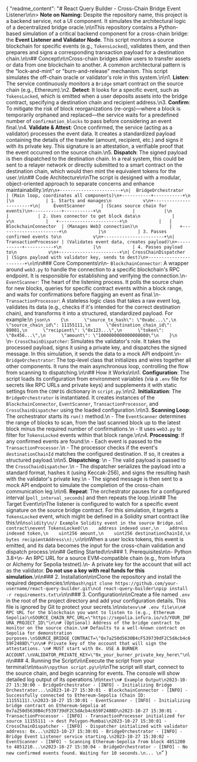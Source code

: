 {
  "readme_content": "# React Query Builder - Cross-Chain Bridge Event Listener\n\n> **Note on Naming:** Despite the repository name, this project is a backend service, not a UI component. It simulates the architectural logic of a decentralized bridge oracle.\n\nThis repository contains a Python-based simulation of a critical backend component for a cross-chain bridge: the **Event Listener and Validator Node**. This script monitors a source blockchain for specific events (e.g., `TokensLocked`), validates them, and then prepares and signs a corresponding transaction payload for a destination chain.\n\n## Concept\n\nCross-chain bridges allow users to transfer assets or data from one blockchain to another. A common architectural pattern is the \"lock-and-mint\" or \"burn-and-release\" mechanism. This script simulates the off-chain oracle or validator's role in this system.\n\n1.  **Listen**: The service continuously monitors a `Bridge` smart contract on the source chain (e.g., Ethereum).\n2.  **Detect**: It looks for a specific event, such as `TokensLocked`, which is emitted when a user deposits assets into the bridge contract, specifying a destination chain and recipient address.\n3.  **Confirm**: To mitigate the risk of block reorganizations (re-orgs)—where a block is temporarily orphaned and replaced—the service waits for a predefined number of `confirmation_blocks` to pass before considering an event final.\n4.  **Validate & Attest**: Once confirmed, the service (acting as a validator) processes the event data. It creates a standardized payload containing the details of the transfer (amount, recipient, etc.) and signs it with its private key. This signature is an attestation, a verifiable proof that the event occurred on the source chain.\n5.  **Dispatch**: The signed payload is then dispatched to the destination chain. In a real system, this could be sent to a relayer network or directly submitted to a smart contract on the destination chain, which would then mint the equivalent tokens for the user.\n\n## Code Architecture\n\nThe script is designed with a modular, object-oriented approach to separate concerns and enhance maintainability.\n\n```\n+-----------------------+\n|  BridgeOrchestrator   | (Main loop, coordinates all components)\n+-----------+-----------+\n            |\n            | 1. Starts and manages\n            v\n+-----------------------+\n|     EventScanner      | (Scans source chain for events)\n+-----------+-----------+\n            |           |\n            |           | 2. Uses connector to get block data\n            |           v\n            |   +-----------------------+\n            |   |  BlockchainConnector  | (Manages Web3 connection)\n            |   +-----------------------+\n            |\n            | 3. Passes confirmed events to\n            v\n+-----------------------+\n|  TransactionProcessor | (Validates event data, creates payload)\n+-----------+-----------+\n            |\n            | 4. Passes payload to\n            v\n+-----------------------+\n| CrossChainDispatcher  | (Signs payload with validator key, sends to dest)\n+-----------------------+\n```\n\n### Core Components\n\n-   `BlockchainConnector`: A wrapper around `web3.py` to handle the connection to a specific blockchain's RPC endpoint. It is responsible for establishing and verifying the connection.\n-   `EventScanner`: The heart of the listening process. It polls the source chain for new blocks, queries for specific contract events within a block range, and waits for confirmations before flagging an event as final.\n-   `TransactionProcessor`: A stateless logic class that takes a raw event log, validates its data (e.g., checks if it's intended for the correct destination chain), and transforms it into a structured, standardized payload. For example:\n    ```json\n    {\n      \"source_tx_hash\": \"0xabc...\",\n      \"source_chain_id\": 11155111,\n      \"destination_chain_id\": 80001,\n      \"recipient\": \"0x123...\",\n      \"token\": \"0x456...\",\n      \"amount\": \"1000000000000000000\"\n    }\n    ```\n-   `CrossChainDispatcher`: Simulates the validator's role. It takes the processed payload, signs it using a private key, and dispatches the signed message. In this simulation, it sends the data to a mock API endpoint.\n-   `BridgeOrchestrator`: The top-level class that initializes and wires together all other components. It runs the main asynchronous loop, controlling the flow from scanning to dispatching.\n\n## How it Works\n\n1.  **Configuration**: The script loads its configuration from environment variables (via a `.env` file for secrets like RPC URLs and private keys) and supplements it with static settings from the `CONFIG` dictionary in `script.py`.\n\n2.  **Initialization**: The `BridgeOrchestrator` is instantiated. It creates instances of the `BlockchainConnector`, `EventScanner`, `TransactionProcessor`, and `CrossChainDispatcher` using the loaded configuration.\n\n3.  **Scanning Loop**: The orchestrator starts its `run()` method.\n    -   The `EventScanner` determines the range of blocks to scan, from the last scanned block up to the latest block minus the required number of confirmations.\n    -   It uses `web3.py` to filter for `TokensLocked` events within that block range.\n\n4.  **Processing**: If any confirmed events are found:\n    -   Each event is passed to the `TransactionProcessor`.\n    -   The processor checks if the event's `destinationChainId` matches the configured destination. If so, it creates a structured payload.\n\n5.  **Dispatching**: \n    -   The valid payload is passed to the `CrossChainDispatcher`.\n    -   The dispatcher serializes the payload into a standard format, hashes it (using Keccak-256), and signs the resulting hash with the validator's private key.\n    -   The signed message is then sent to a mock API endpoint to simulate the completion of the cross-chain communication leg.\n\n6.  **Repeat**: The orchestrator pauses for a configured interval (`poll_interval_seconds`) and then repeats the loop.\n\n## The Target Event\n\nThe listener is configured to watch for a specific event signature on the source bridge contract. For this simulation, it targets a `TokensLocked` event, which might be defined in a Solidity smart contract like this:\n\n```solidity\n// Example Solidity event in the source Bridge.sol contract\nevent TokensLocked(\n    address indexed user,\n    address indexed token,\n    uint256 amount,\n    uint256 destinationChainId,\n    bytes recipientAddress\n);\n```\n\nWhen a user locks tokens, this event is emitted, and its data becomes the input for the cross-chain validation and dispatch process.\n\n## Getting Started\n\n### 1. Prerequisites\n\n-   Python 3.8+\n-   An RPC URL for a source EVM-compatible chain (e.g., from Infura or Alchemy for Sepolia testnet).\n-   A private key for the account that will act as the validator. **Do not use a key with real funds for this simulation.**\n\n### 2. Installation\n\nClone the repository and install the required dependencies:\n\n```bash\ngit clone https://github.com/your-username/react-query-builder.git\ncd react-query-builder\npip install -r requirements.txt\n```\n\n### 3. Configuration\n\nCreate a file named `.env` in the root of the project directory and add your configuration details. This file is ignored by Git to protect your secrets.\n\n```dotenv\n# .env file\n\n# RPC URL for the blockchain you want to listen to (e.g., Ethereum Sepolia)\nSOURCE_CHAIN_RPC_URL=\"https://sepolia.infura.io/v3/YOUR_INFURA_PROJECT_ID\"\n\n# (Optional) Address of the bridge contract to monitor on the source chain.\n# Defaults to a well-known contract on Sepolia for demonstration purposes.\nSOURCE_BRIDGE_CONTRACT=\"0x7a250d5630B4cF539739dF2C5dAcb4c659F2488D\"\n\n# Private key of the account that will sign the attestations. \n# MUST start with 0x. USE A BURNER ACCOUNT.\nVALIDATOR_PRIVATE_KEY=\"0x_your_burner_private_key_here\"\n```\n\n### 4. Running the Script\n\nExecute the script from your terminal:\n\n```bash\npython script.py\n```\n\nThe script will start, connect to the source chain, and begin scanning for events. The console will show detailed log output of its operations.\n\n```text\n# Example Output\n2023-10-27 15:30:00 - BridgeOrchestrator - [INFO] - Initializing Bridge Orchestrator...\n2023-10-27 15:30:01 - BlockchainConnector - [INFO] - Successfully connected to Ethereum-Sepolia (Chain ID: 11155111).\n2023-10-27 15:30:01 - EventScanner - [INFO] - Initializing bridge contract on Ethereum-Sepolia at 0x7a250d5630B4cF539739dF2C5dAcb4c659F2488D\n2023-10-27 15:30:01 - TransactionProcessor - [INFO] - TransactionProcessor initialized for source 11155111 -> dest Polygon-Mumbai\n2023-10-27 15:30:01 - CrossChainDispatcher - [INFO] - Dispatcher initialized with validator address: 0x...\n2023-10-27 15:30:01 - BridgeOrchestrator - [INFO] - Bridge Event Listener service starting.\n2023-10-27 15:30:02 - EventScanner - [INFO] - Scanning Ethereum-Sepolia from block 4851200 to 4851210...\n2023-10-27 15:30:04 - BridgeOrchestrator - [INFO] - No new confirmed events found. Waiting for 10 seconds.\n... \n```"
}
